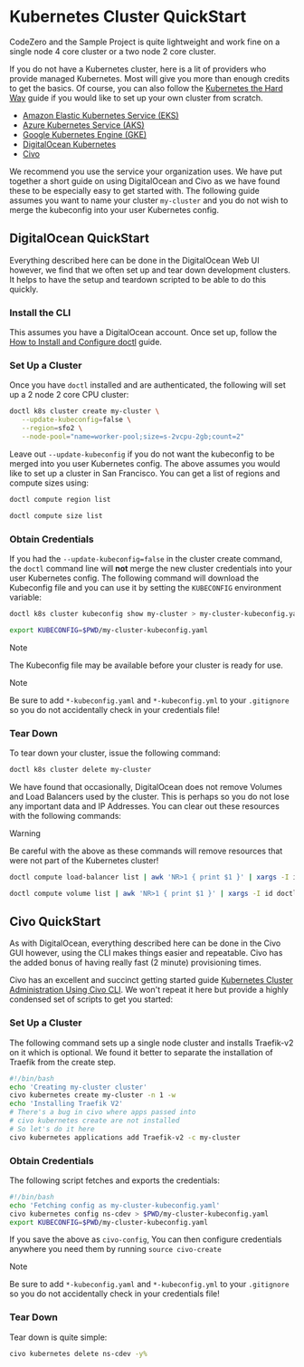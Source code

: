# Kubernetes Cluster QuickStart

CodeZero and the Sample Project is quite lightweight and work fine on a single node 4 core cluster or a two node 2 core cluster.

If you do not have a Kubernetes cluster, here is a lit of providers who provide managed Kubernetes. Most will give you more than enough credits to get the basics. Of course, you can also follow the [Kubernetes the Hard Way](https://github.com/kelseyhightower/kubernetes-the-hard-way) guide if you would like to set up your own cluster from scratch.

* [Amazon Elastic Kubernetes Service (EKS)](https://aws.amazon.com/eks/)
* [Azure Kubernetes Service (AKS)](https://azure.microsoft.com/en-us/services/kubernetes-service/#overview)
* [Google Kubernetes Engine (GKE)](https://cloud.google.com/kubernetes-engine)
* [DigitalOcean Kubernetes](https://try.digitalocean.com/codezero/)
* [Civo](https://www.civo.com/)

We recommend you use the service your organization uses. We have put together a short guide on using DigitalOcean and Civo as we have found these to be especially easy to get started with. The following guide assumes you want to name your cluster `my-cluster` and you do not wish to merge the kubeconfig into your user Kubernetes config.

## DigitalOcean QuickStart

Everything described here can be done in the DigitalOcean Web UI however, we find that we often set up and tear down development clusters. It helps to have the setup and teardown scripted to be able to do this quickly.

### Install the CLI

This assumes you have a DigitalOcean account. Once set up, follow the [How to Install and Configure doctl](https://docs.digitalocean.com/reference/doctl/how-to/install/) guide.

### Set Up a Cluster

Once you have `doctl` installed and are authenticated, the following will set up a 2 node 2 core CPU cluster:

```bash
doctl k8s cluster create my-cluster \
   --update-kubeconfig=false \
   --region=sfo2 \
   --node-pool="name=worker-pool;size=s-2vcpu-2gb;count=2"
```

Leave out `--update-kubeconfig` if you do not want the kubeconfig to be merged into you user Kubernetes config. The above assumes you would like to set up a cluster in San Francisco. You can get a list of regions and compute sizes using:

```bash
doctl compute region list
```

```bash
doctl compute size list
```

### Obtain Credentials

If you had the `--update-kubeconfig=false` in the cluster create command, the `doctl` command line will **not** merge the new cluster credentials into your user Kubernetes config. The following command will download the Kubeconfig file and you can use it by setting the `KUBECONFIG` environment variable:

```bash
doctl k8s cluster kubeconfig show my-cluster > my-cluster-kubeconfig.yaml
```

``` bash
export KUBECONFIG=$PWD/my-cluster-kubeconfig.yaml
```

> [!NOTE]
> The Kubeconfig file may be available before your cluster is ready for use.

> [!NOTE]
> Be sure to add `*-kubeconfig.yaml` and `*-kubeconfig.yml` to your `.gitignore` so you do not accidentally check in your credentials file!

### Tear Down

To tear down your cluster, issue the following command:

```bash
doctl k8s cluster delete my-cluster
```

We have found that occasionally, DigitalOcean does not remove Volumes and Load Balancers used by the cluster. This is perhaps so you do not lose any important data and IP Addresses. You can clear out these resources with the following commands:

> [!WARNING]
> Be careful with the above as these commands will remove resources that were not part of the Kubernetes cluster!

```bash
doctl compute load-balancer list | awk 'NR>1 { print $1 }' | xargs -I id doctl compute load-balancer delete id -f
```

```bash
doctl compute volume list | awk 'NR>1 { print $1 }' | xargs -I id doctl compute volume delete id -f
```

## Civo QuickStart

As with DigitalOcean, everything described here can be done in the Civo GUI however, using the CLI makes things easier and repeatable. Civo has the added bonus of having really fast (2 minute) provisioning times.

Civo has an excellent and succinct getting started guide
[Kubernetes Cluster Administration Using Civo CLI](https://www.civo.com/learn/kubernetes-cluster-administration-using-civo-cli). We won't repeat it here but provide a highly condensed set of scripts to get you started:

### Set Up a Cluster

The following command sets up a single node cluster and installs Traefik-v2 on it which is optional. We found it better to separate the installation of Traefik from the create step.

```bash
#!/bin/bash
echo 'Creating my-cluster cluster'
civo kubernetes create my-cluster -n 1 -w
echo 'Installing Traefik V2'
# There's a bug in civo where apps passed into
# civo kubernetes create are not installed
# So let's do it here
civo kubernetes applications add Traefik-v2 -c my-cluster
```

### Obtain Credentials

The following script fetches and exports the credentials:

```bash
#!/bin/bash
echo 'Fetching config as my-cluster-kubeconfig.yaml'
civo kubernetes config ns-cdev > $PWD/my-cluster-kubeconfig.yaml
export KUBECONFIG=$PWD/my-cluster-kubeconfig.yaml
```

If you save the above as `civo-config`, You can then configure credentials anywhere you need them by running `source civo-create`

> [!NOTE]
> Be sure to add `*-kubeconfig.yaml` and `*-kubeconfig.yml` to your `.gitignore` so you do not accidentally check in your credentials file!

### Tear Down

Tear down is quite simple:

```bash
civo kubernetes delete ns-cdev -y%
```
